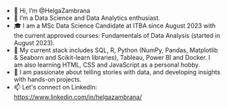 - 👋 Hi, I’m @HelgaZambrana
- 👀 I’m a Data Science and Data Analytics enthusiast.
- 🎓 I am a MSc Data Science Candidate at ITBA since August 2023 with the current approved courses: Fundamentals of Data Analysis (started in August 2023).
- 🌱 My current stack includes SQL, R, Python (NumPy, Pandas, Matplotlib & Seaborn and Scikit-learn libraries), Tableau, Power BI and Docker. I am also learning HTML, CSS and JavaScript as a personal hobby.
- 💞️ I am passionate about telling stories with data, and developing insights with hands-on projects. 
- 📫 Let's connect on LinkedIn: https://www.linkedin.com/in/helgazambrana/
